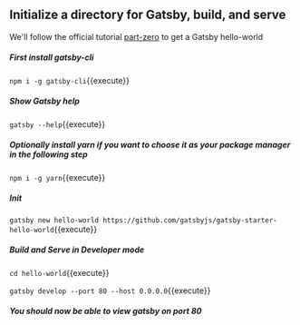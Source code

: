 ## Initialize a directory for Gatsby, build, and serve

We'll follow the official tutorial [part-zero](https://www.gatsbyjs.org/tutorial/part-zero/) to get a Gatsby hello-world

##### First install gatsby-cli

`npm i -g gatsby-cli`{{execute}}

##### Show Gatsby help

`gatsby --help`{{execute}}

##### Optionally install yarn if you want to choose it as your package manager in the following step

`npm i -g yarn`{{execute}}

##### Init

`gatsby new hello-world https://github.com/gatsbyjs/gatsby-starter-hello-world`{{execute}}

##### Build and Serve in Developer mode

`cd hello-world`{{execute}}

`gatsby develop --port 80 --host 0.0.0.0`{{execute}}

##### You should now be able to view gatsby on port 80
